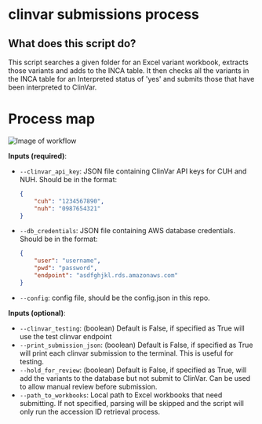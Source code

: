 # clinvar submissions process

## What does this script do?
This script searches a given folder for an Excel variant workbook, extracts those variants and adds to the INCA table. It then checks all the variants in the INCA table for an Interpreted status of 'yes' and submits those that have been interpreted to ClinVar.

# Process map
![Image of workflow](workbook_parser.drawio.png)

**Inputs (required)**:

* `--clinvar_api_key`: JSON file containing ClinVar API keys for CUH and NUH. Should be in the format:

    ```JSON
    {
        "cuh": "1234567890",
        "nuh": "0987654321"
    }
    ```
* `--db_credentials`: JSON file containing AWS database credentials. Should be in the format:

    ```JSON
    {
        "user": "username",
        "pwd": "password",
        "endpoint": "asdfghjkl.rds.amazonaws.com"
    }
    ```
* `--config`: config file, should be the config.json in this repo.

**Inputs (optional)**:
* `--clinvar_testing`: (boolean) Default is False, if specified as True will use the test clinvar endpoint
* `--print_submission_json`: (boolean) Default is False, if specified as True will print each clinvar submission to the terminal. This is useful for testing.
* `--hold_for_review`: (boolean) Default is False, if specified as True, will add the variants to the database but not submit to ClinVar. Can be used to allow manual review before submission.
* `--path_to_workbooks`: Local path to Excel workbooks that need submitting. If not specified, parsing will be skipped and the script will only run the accession ID retrieval process.